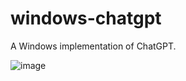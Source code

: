 # windows-chatgpt
 A Windows implementation of ChatGPT.

![image](https://user-images.githubusercontent.com/81480122/219125649-043cbd09-e947-45a6-8c54-eda2551956d6.png)
